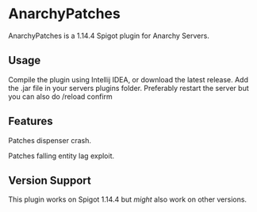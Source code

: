 # AnarchyPatches
AnarchyPatches is a 1.14.4 Spigot plugin for Anarchy Servers.

## Usage
Compile the plugin using Intellij IDEA, or download the latest release.
Add the .jar file in your servers plugins folder.
Preferably restart the server but you can also do  /reload confirm 

## Features
Patches dispenser crash.

Patches falling entity lag exploit.

## Version Support
This plugin works on Spigot 1.14.4 but *might* also work on other versions.
